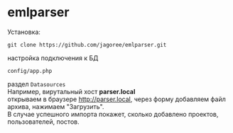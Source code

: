 # emlparser  
Установка:  
```
git clone https://github.com/jagoree/emlparser.git  
```
настройка подключения к БД  
```
config/app.php  
```
раздел `Datasources`  
Например, вирутальный хост **parser.local**  
открываем в браузере http://parser.local, через форму добавляем файл архива, нажимаем "Загрузить".  
В случае успешного импорта покажет, сколько добавлено проектов, пользователей, постов.
